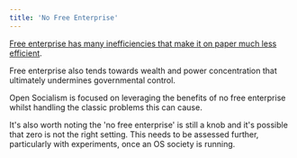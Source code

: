```yaml
---
title: 'No Free Enterprise'
---
```


[Free enterprise has many inefficiencies that make it on paper much less efficient](/open-socialism/arguments/the-free-market-is-inefficient).

Free enterprise also tends towards wealth and power concentration that ultimately undermines governmental control.

Open Socialism is focused on leveraging the benefits of no free enterprise whilst handling the classic problems this can cause.

It's also worth noting the 'no free enterprise' is still a knob and it's possible that zero is not the right setting. This needs to be assessed further, particularly with experiments, once an OS society is running.

